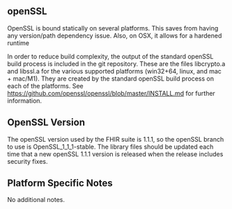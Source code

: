 openSSL
-------

OpenSSL is bound statically on several platforms. 
This saves from having any version/path dependency issue. 
Also, on OSX, it allows for a hardened runtime

In order to reduce build complexity, the output of the 
standard openSSL build process is included in the git repository. 
These are the files libcrypto.a and libssl.a for the 
various supported platforms (win32+64, linux, and mac + mac/M1).
They are created by the standard openSSL build process on each
of the platforms. See https://github.com/openssl/openssl/blob/master/INSTALL.md
for further information.

OpenSSL Version
---------------

The openSSL version used by the FHIR suite is 1.1.1, so the openSSL
branch to use is OpenSSL_1_1_1-stable. The library files should be 
updated each time that a new openSSL 1.1.1 version is released when 
the release includes security fixes.


Platform Specific Notes
-----------------------

No additional notes.

